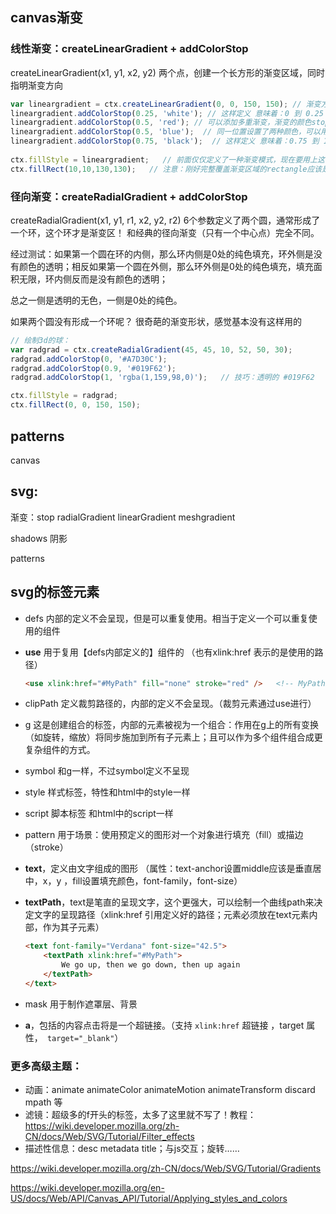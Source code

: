 ## canvas渐变

### 线性渐变：createLinearGradient + addColorStop

createLinearGradient(x1, y1, x2, y2)  两个点，创建一个长方形的渐变区域，同时指明渐变方向

``` js
var lineargradient = ctx.createLinearGradient(0, 0, 150, 150); // 渐变方向是右下方
lineargradient.addColorStop(0.25, 'white'); // 这样定义 意味着：0 到 0.25 都是白色。
lineargradient.addColorStop(0.5, 'red'); // 可以添加多重渐变，渐变的颜色stop（这比css简单一些）
lineargradient.addColorStop(0.5, 'blue');  // 同一位置设置了两种颜色，可以用来实现突变的效果。这时书写的顺序将变得重要！
lineargradient.addColorStop(0.75, 'black');  // 这样定义 意味着：0.75 到 1 都是黑色
    
ctx.fillStyle = lineargradient;   // 前面仅仅定义了一种渐变模式，现在要用上这个渐变！strokeStyle或fillStyle可以接受渐变对象。
ctx.fillRect(10,10,130,130);   // 注意：刚好完整覆盖渐变区域的rectangle应该是 ctx.fillRect(0,0,150,150);
```

### 径向渐变：createRadialGradient + addColorStop

createRadialGradient(x1, y1, r1, x2, y2, r2)    6个参数定义了两个圆，通常形成了一个环，这个环才是渐变区！
和经典的径向渐变（只有一个中心点）完全不同。

经过测试：如果第一个圆在环的内侧，那么环内侧是0处的纯色填充，环外侧是没有颜色的透明；相反如果第一个圆在外侧，那么环外侧是0处的纯色填充，填充面积无限，环内侧反而是没有颜色的透明；

总之一侧是透明的无色，一侧是0处的纯色。

如果两个圆没有形成一个环呢？ 很奇葩的渐变形状，感觉基本没有这样用的

``` js
// 绘制3d的球：
var radgrad = ctx.createRadialGradient(45, 45, 10, 52, 50, 30);
radgrad.addColorStop(0, '#A7D30C');
radgrad.addColorStop(0.9, '#019F62');
radgrad.addColorStop(1, 'rgba(1,159,98,0)');   // 技巧：透明的 #019F62

ctx.fillStyle = radgrad;
ctx.fillRect(0, 0, 150, 150);
```

## patterns

canvas



## svg:

渐变：stop  radialGradient    linearGradient  meshgradient

shadows   阴影

 patterns 

## svg的标签元素

* defs   内部的定义不会呈现，但是可以重复使用。相当于定义一个可以重复使用的组件

* **use**   用于复用【defs内部定义的】组件的 （也有xlink:href 表示的是使用的路径）

  ```html
  <use xlink:href="#MyPath" fill="none" stroke="red" />   <!-- MyPath 是某个路径元素（如path）的id -->
  ```

* clipPath   定义裁剪路径的，内部的定义不会呈现。（裁剪元素通过use进行）

* g   这是创建组合的标签，内部的元素被视为一个组合：作用在g上的所有变换（如旋转，缩放）将同步施加到所有子元素上；且可以作为多个组件组合成更复杂组件的方式。

* symbol   和g一样，不过symbol定义不呈现

* style   样式标签，特性和html中的style一样

* script    脚本标签  和html中的script一样

* pattern    用于场景：使用预定义的图形对一个对象进行填充（fill）或描边（stroke）



* **text**，定义由文字组成的图形 （属性：text-anchor设置middle应该是垂直居中，x，y ，fill设置填充颜色，font-family，font-size）

* **textPath**，text是笔直的呈现文字，这个更强大，可以绘制一个曲线path来决定文字的呈现路径（xlink:href 引用定义好的路径；元素必须放在text元素内部，作为其子元素）

  ```html
  <text font-family="Verdana" font-size="42.5">
      <textPath xlink:href="#MyPath">
          We go up, then we go down, then up again
      </textPath>
  </text>
  ```

* mask  用于制作遮罩层、背景

* **a**，包括的内容点击将是一个超链接。（支持 ` xlink:href ` 超链接 ，target 属性，` target="_blank"`）



### 更多高级主题：

* 动画：animate    animateColor   animateMotion   animateTransform   discard   mpath  等
* 滤镜：超级多的f开头的标签，太多了这里就不写了！教程：https://wiki.developer.mozilla.org/zh-CN/docs/Web/SVG/Tutorial/Filter_effects 
* 描述性信息：desc   metadata    title；与js交互；旋转……



https://wiki.developer.mozilla.org/zh-CN/docs/Web/SVG/Tutorial/Gradients

https://wiki.developer.mozilla.org/en-US/docs/Web/API/Canvas_API/Tutorial/Applying_styles_and_colors



## 